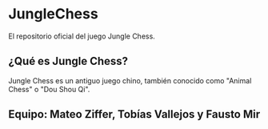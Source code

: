 # JungleChess
El repositorio oficial del juego Jungle Chess. 

## ¿Qué es Jungle Chess?
Jungle Chess es un antiguo juego chino, también conocido como "Animal Chess" o "Dou Shou Qi". 

## Equipo: Mateo Ziffer, Tobías Vallejos y Fausto Mir
